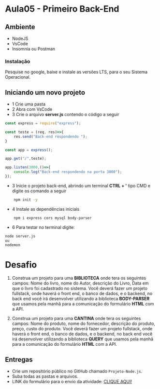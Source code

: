 # Aula05 - Primeiro Back-End

## Ambiente
- NodeJS
- VsCode
- Insomnia ou Postman

### Instalação
Pesquise no google, baixe e instale as versões LTS, para o seu Sistema Operacional.

## Iniciando um novo projeto
- 1 Crie uma pasta
- 2 Abra com VsCode
- 3 Crie o arquivo **server.js** contendo o código a seguir

```js
const express = require("express");

const teste = (req, res)=>{
    res.send("Back-end respondendo ");
}

const app = express();

app.get("/",teste);

app.listen(3000,()=>{
    console.log("Back-end respondendo na porta 3000");
});
```
- 3 Inicie o projeto back-end, abrindo um terminal **CTRL + '** tipo CMD e digite os comando a seguir
```bash
    npm init -y
```
- 4 Instale as dependências iniciais
```bash
    npm i express cors mysql body-parser
```
- 6 Para testar no terminal digite:
```bash
node server.js
ou
nodemon
```

# Desafio

1) Construa um projeto para uma **BIBLIOTECA** onde tera os seguintes campos: Nome do livro, nome do Autor, descrição do Livro, Data em que o livro foi cadastrado no sistema. Você deverá fazer um projeto fullstack, onde haverá o front end, o banco de dados, e o backend, no back end você irá desenvolver utilizando a biblioteca **BODY-PARSER** que usamos pela manhã para a comunicação do formulário **HTML** com a API.
  
1) Construa um projeto para uma **CANTINA** onde tera os seguintes campos: Nome do produto, nome do fornecedor, descrição do produto, preço, custo do produto. Você deverá fazer um projeto fullstack, onde haverá o front end, o banco de dados, e o backend, no back end você irá desenvolver utilizando a biblioteca **QUERY** que usamos pela manhã para a comunicação do formulário **HTML** com a API.
  
## Entregas
- Crie um repositório público no GitHub chamado `Projeto-Node.js`.
- Suba todas as pastas e arquivos.
- LINK do formulário para o envio da atividade: <a href="https://forms.gle/A8geBQJSiQdsBjhy7">CLIQUE AQUI!</a>

